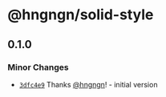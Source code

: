 # @hngngn/solid-style

## 0.1.0

### Minor Changes

- [`3dfc4e9`](https://github.com/hngngn/solid-style/commit/3dfc4e9fc9801374b0ac8ce3922feb42d5db7f7a) Thanks [@hngngn](https://github.com/hngngn)! - initial version
